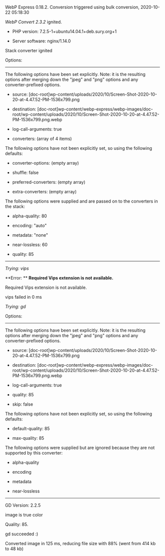 WebP Express 0.18.2. Conversion triggered using bulk conversion, 2020-10-22 05:18:30

*WebP Convert 2.3.2*  ignited.
- PHP version: 7.2.5-1+ubuntu14.04.1+deb.sury.org+1
- Server software: nginx/1.14.0

Stack converter ignited

Options:
------------
The following options have been set explicitly. Note: it is the resulting options after merging down the "jpeg" and "png" options and any converter-prefixed options.
- source: [doc-root]wp-content/uploads/2020/10/Screen-Shot-2020-10-20-at-4.47.52-PM-1536x799.png
- destination: [doc-root]wp-content/webp-express/webp-images/doc-root/wp-content/uploads/2020/10/Screen-Shot-2020-10-20-at-4.47.52-PM-1536x799.png.webp
- log-call-arguments: true
- converters: (array of 4 items)

The following options have not been explicitly set, so using the following defaults:
- converter-options: (empty array)
- shuffle: false
- preferred-converters: (empty array)
- extra-converters: (empty array)

The following options were supplied and are passed on to the converters in the stack:
- alpha-quality: 80
- encoding: "auto"
- metadata: "none"
- near-lossless: 60
- quality: 85
------------


*Trying: vips* 

**Error: ** **Required Vips extension is not available.** 
Required Vips extension is not available.
vips failed in 0 ms

*Trying: gd* 

Options:
------------
The following options have been set explicitly. Note: it is the resulting options after merging down the "jpeg" and "png" options and any converter-prefixed options.
- source: [doc-root]wp-content/uploads/2020/10/Screen-Shot-2020-10-20-at-4.47.52-PM-1536x799.png
- destination: [doc-root]wp-content/webp-express/webp-images/doc-root/wp-content/uploads/2020/10/Screen-Shot-2020-10-20-at-4.47.52-PM-1536x799.png.webp
- log-call-arguments: true
- quality: 85
- skip: false

The following options have not been explicitly set, so using the following defaults:
- default-quality: 85
- max-quality: 85

The following options were supplied but are ignored because they are not supported by this converter:
- alpha-quality
- encoding
- metadata
- near-lossless
------------

GD Version: 2.2.5
image is true color
Quality: 85. 
gd succeeded :)

Converted image in 125 ms, reducing file size with 88% (went from 414 kb to 48 kb)
